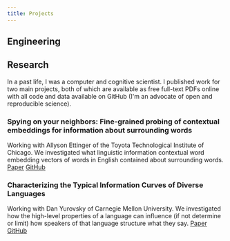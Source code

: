 ```yaml
---
title: Projects
---
```


## Engineering



## Research

In a past life, I was a computer and cognitive scientist. I published work for two main projects, both of which are available as free full-text PDFs online with all code and data available on GitHub (I'm an advocate of open and reproducible science).

### Spying on your neighbors: Fine-grained probing of contextual embeddings for information about surrounding words

Working with Allyson Ettinger of the Toyota Technological Institute of Chicago. We investigated what linguistic information contextual word embedding vectors of words in English contained about surrounding words. [Paper](https://arxiv.org/abs/2005.01810) [GitHub](https://github.com/jklafka/context-probes)

### Characterizing the Typical Information Curves of Diverse Languages

Working with Dan Yurovsky of Carnegie Mellon University. We investigated how the high-level properties of a language can influence (if not determine or limit) how speakers of that language structure what they say. [Paper](https://www.mdpi.com/1099-4300/23/10/1300) [GitHub](https://github.com/jklafka/language-modeling)
